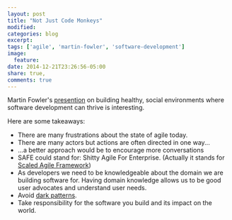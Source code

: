 ```yaml
---
layout: post
title: "Not Just Code Monkeys"
modified:
categories: blog
excerpt:
tags: ['agile', 'martin-fowler', 'software-development']
image:
  feature:
date: 2014-12-21T23:26:56-05:00
share: true,
comments: true
---
```


Martin Fowler's [presention](http://www.infoq.com/presentations/healthy-social-environment) on building healthy, social environments where software development can thrive is interesting.

Here are some takeaways:

* There are many frustrations about the state of agile today.
* There are many actors but actions are often directed in one way...
* ...a better approach would be to encourage more conversations
* SAFE could stand for: Shitty Agile For Enterprise. (Actually it stands for [Scaled Agile Framework](http://scaledagileframework.com/))
* As developers we need to be knowledgeable about the domain we are building software for. Having domain knowledge allows us to be good user advocates and understand user needs.
* Avoid [dark patterns](http://darkpatterns.org).
* Take responsibility for the software you build and its impact on the world.

